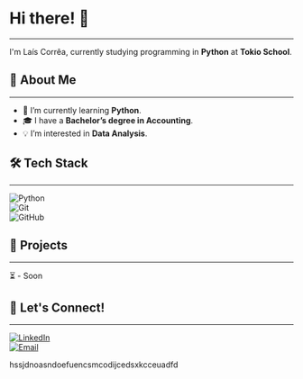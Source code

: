 # Hi there! 👋  
***

I'm Laís Corrêa, currently studying programming in **Python** at **Tokio School**.  

## 🚀 About Me  
***
- 🌱 I’m currently learning **Python**.  
- 🎓 I have a **Bachelor’s degree in Accounting**.  
- 💡 I’m interested in **Data Analysis**.    

## 🛠️ Tech Stack  
***
![Python](https://img.shields.io/badge/-Python-3776AB?style=flat&logo=python&logoColor=white)  
![Git](https://img.shields.io/badge/-Git-F05032?style=flat&logo=git&logoColor=white)  
![GitHub](https://img.shields.io/badge/-GitHub-181717?style=flat&logo=github&logoColor=white)  
<!-- ![Your Skills](https://img.shields.io/badge/-JavaScript-F7DF1E?style=flat&logo=javascript&logoColor=black)  
<!-- Add more badges for your skills. You can generate them at https://shields.io/ or https://github.com/Ileriayo/markdown-badges -->

## 📌 Projects  
***
⏳ - Soon
<!--Here are some of my featured projects:  
- 🚧 **[Project Name](GitHub Repository Link)** – *Short description*  
- 🚧 **[Project Name](GitHub Repository Link)** – *Short description*  
<!-- Add more projects or remove this section if not needed -->

## 📢 Let's Connect!
***
[![LinkedIn](https://img.shields.io/badge/-LinkedIn-blue?style=flat&logo=linkedin&logoColor=white)](https://www.linkedin.com/in/lais-correa/)  
[![Email](https://img.shields.io/badge/-Email-red?style=flat&logo=gmail&logoColor=white)](mailto:lais.crr@gmail.com)  

hssjdnoasndoefuencsmcodijcedsxkcceuadfd